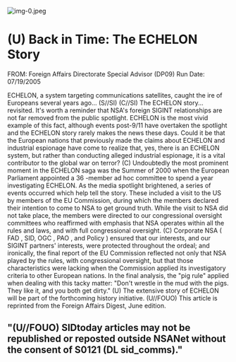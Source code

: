![img-0.jpeg](img-0.jpeg)

# (U) Back in Time: The ECHELON Story 

FROM:
Foreign Affairs Directorate Special Advisor (DP09)
Run Date: 07/19/2005

ECHELON, a system targeting communications satellites, caught the ire of Europeans several years ago... (S//SI)
(C//SI) The ECHELON story... revisited. It's worth a reminder that NSA's foreign SIGINT relationships are not far removed from the public spotlight. ECHELON is the most vivid example of this fact, although events post-9/11 have overtaken the spotlight and the ECHELON story rarely makes the news these days. Could it be that the European nations that previously made the claims about ECHELON and industrial espionage have come to realize that, yes, there is an ECHELON system, but rather than conducting alleged industrial espionage, it is a vital contributor to the global war on terror?
(C) Undoubtedly the most prominent moment in the ECHELON saga was the Summer of 2000 when the European Parliament appointed a 36 -member ad hoc committee to spend a year investigating ECHELON. As the media spotlight brightened, a series of events occurred which help tell the story. These included a visit to the US by members of the EU Commission, during which the members declared their intention to come to NSA to get ground truth. While the visit to NSA did not take place, the members were directed to our congressional oversight committees who reaffirmed with emphasis that NSA operates within all the rules and laws, and with full congressional oversight.
(C) Corporate NSA ( FAD , SID, OGC , PAO , and Policy ) ensured that our interests, and our SIGINT partners' interests, were protected throughout the ordeal; and ironically, the final report of the EU Commission reflected not only that NSA played by the rules, with congressional oversight, but that those characteristics were lacking when the Commission applied its investigatory criteria to other European nations. In the final analysis, the "pig rule" applied when dealing with this tacky matter: "Don't wrestle in the mud with the pigs. They like it, and you both get dirty."
(U) The extensive story of ECHELON will be part of the forthcoming history initiative.
(U//FOUO) This article is reprinted from the Foreign Affairs Digest, June edition.

## "(U//FOUO) SIDtoday articles may not be republished or reposted outside NSANet without the consent of S0121 (DL sid_comms)."
